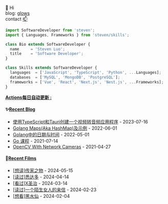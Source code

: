 ###

👋 Hi  
blog: [glows](https://glows.github.io)  
contact [📫](duncyun@gmail.com)

<!-- location = 'Shenzhen, CH';  -->
```javascript
import SoftwareDeveloper from 'steven';
import { Languages, Frameworks } from 'steven/skills';

class Bio extends SoftwareDeveloper {
  name     = 'Steven Luo';
  title    = 'Software Developer';
}

class Skills extends SoftwareDeveloper {
  languages  = ['JavaScript', 'TypeScript', 'Python', ...Languages];
  databases  = ['MySQL', 'MongoDB', 'PostgreSQL'];
  frameworks = ['Vue', 'React', 'Next.js', 'Nest.js', ...Frameworks];
}

```

<!--
**glows/glows** is a ✨ _special_ ✨ repository because its `README.md` (this file) appears on your GitHub profile.

Here are some ideas to get you started:

- 🔭 I’m currently working on ...
- 🌱 I’m currently learning ...
- 👯 I’m looking to collaborate on ...
- 🤔 I’m looking for help with ...
- 💬 Ask me about ...
- 📫 How to reach me: ...
- 😄 Pronouns: ...
- ⚡ Fun fact: ...
-->

**<a href="https://github.com/glows/glows/actions" target="_blank">Actions每日自动更新 : </a>**

<table>
<tr>

<tb valign="top" width="50%">

#### ✨<a href="https://glows.github.io" target="_blank">Recent Blog</a>

<!-- blog starts -->

- <a href='https://glows.github.io/posts/use-ypescript-tauri-convert-audio/' target='_blank'>使用TypeScript和Tauri创建一个视频转音频应用程序</a> - 2023-07-16
- <a href='https://glows.github.io/posts/2022-06-01-go/' target='_blank'>Golang Maps(Aka HashMap)及示例</a> - 2022-06-01
- <a href='https://glows.github.io/posts/2022-7-25-golang%E4%B8%AD%E7%9A%84%E6%97%A5%E6%9C%9F%E4%B8%8E%E6%97%B6%E9%97%B4/' target='_blank'>Golang中的日期与时间</a> - 2022-05-01
- <a href='https://glows.github.io/posts/go-lesson/' target='_blank'>Go 课程</a> - 2021-07-14
- <a href='https://glows.github.io/posts/opencv-with-network-cameras/' target='_blank'>OpenCV With Network Cameras</a> - 2021-04-27

<!-- blog ends -->
</tb>

#### 🌱<a href="https://www.douban.com/people/65855501/" target="_blank">Recent Films</a>

<tb valign="top" width="50%">
<!-- douban starts -->

- <a href='https://book.douban.com/subject/27130210/' target='_blank'>[想读]传家之物</a> - 2024-05-15
- <a href='https://book.douban.com/subject/26980487/' target='_blank'>[读过]悉达多</a> - 2024-04-14
- <a href='http://movie.douban.com/subject/1304665/' target='_blank'>[看过]X圣治</a> - 2024-03-14
- <a href='https://book.douban.com/subject/2154960/' target='_blank'>[读过]一个陌生女人的来信</a> - 2024-02-23
- <a href='http://movie.douban.com/subject/1292733/' target='_blank'>[想看]黑水仙</a> - 2024-02-04

<!-- douban ends -->

</tb>

</tr>
</table>
